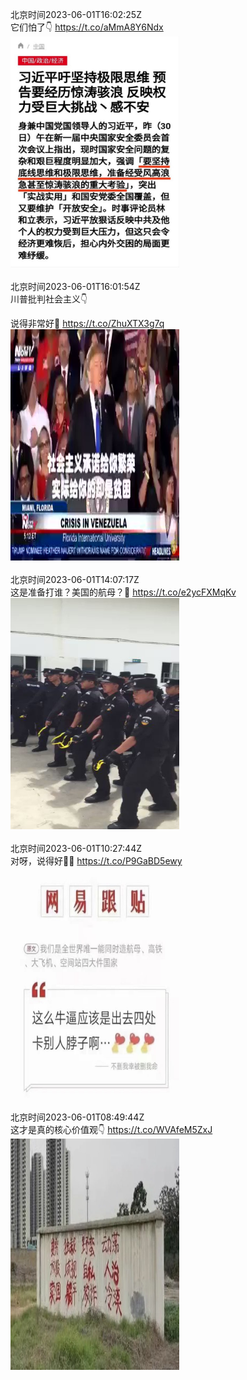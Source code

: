 北京时间2023-06-01T16:02:25Z<br>它们怕了👇 https://t.co/aMmA8Y6Ndx<br><img src='/temp/image/2023/t-Month-6/1664180587555606530_0.jpg' width='270' height='370'><br><br>北京时间2023-06-01T16:01:54Z<br>川普批判社会主义👇

说得非常好💯 https://t.co/ZhuXTX3g7q<br><img src='/temp/video/2023/t-Month-6/y-Day-01/FHtxWIgJMI3yoLO/1664180457402142722_0.jpg' width='270' height='370'><br><br>北京时间2023-06-01T14:07:17Z<br>这是准备打谁？美国的航母？🤔️ https://t.co/e2ycFXMqKv<br><img src='/temp/video/2023/t-Month-6/y-Day-01/FHtxWIgJMI3yoLO/1664151614251483136_0.jpg' width='270' height='370'><br><br>北京时间2023-06-01T10:27:44Z<br>对呀，说得好🤣💯 https://t.co/P9GaBD5ewy<br><img src='/temp/image/2023/t-Month-6/1664096359866306561_0.jpg' width='270' height='370'><br><br>北京时间2023-06-01T08:49:44Z<br>这才是真的核心价值观👇 https://t.co/WVAfeM5ZxJ<br><img src='/temp/image/2023/t-Month-6/1664071698793250816_0.jpg' width='270' height='370'><br><br>